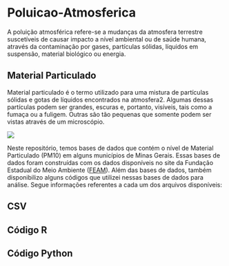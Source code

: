 # Poluicao-Atmosferica

A poluição atmosférica refere-se a mudanças da atmosfera terrestre suscetíveis de causar impacto a nível ambiental ou de saúde humana, através da contaminação por gases, partículas sólidas, líquidos em suspensão, material biológico ou energia.

## Material Particulado

Material particulado é o termo utilizado para uma mistura de partículas sólidas e gotas de líquidos encontrados na atmosfera2. Algumas dessas partículas podem ser grandes, escuras e, portanto, visíveis, tais como a fumaça ou a fuligem. Outras são tão pequenas que somente podem ser vistas através de um microscópio.

![](https://i.ytimg.com/vi/9rPTblS_Gec/maxresdefault.jpg)

Neste repositório, temos bases de dados que contém o nível de Material Particulado (PM10) em alguns municípios de Minas Gerais. Essas bases de dados foram construídas com os dados disponíveis no site da Fundação Estadual do Meio Ambiente ([FEAM](http://www.feam.br/qualidade-do-ar/dados)).
Além das bases de dados, também disponibilizo alguns códigos que utilizei nessas bases de dados para análise. Segue informações referentes a cada um dos arquivos disponíveis:

## CSV

## Código R

## Código Python
